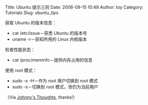 Title: Ubuntu 提示三则
Date: 2006-09-15 10:48
Author: toy
Category: Tutorials
Slug: ubuntu_tips

获取 Ubuntu 的版本信息：

-   cat /etc/issue－获悉 Ubuntu 的版本号
-   uname -r－获知所用的 Linux 内核版本

检查性能状态：

-   cat /proc/meminfo－提供内存占用的信息

使用 root 模式：

-   sudo -s -H－作为 root 用户切换到 root 模式
-   sudo -s－切换到 root 模式，但仍为当前用户

（Via [Johnny's
Thoughts](http://www.johnnysthoughts.com/ubuntu-quick-reference/),
thanks!）
